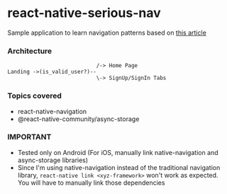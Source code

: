 # react-native-serious-nav
Sample application to learn navigation patterns based on [this article](https://medium.com/react-native-training/react-native-navigation-v2-by-wix-getting-started-7d647e944132)

### Architecture
```
                            /-> Home Page 
Landing ->(is_valid_user?)-- 
                            \-> SignUp/SignIn Tabs
```
### Topics covered
- react-native-navigation
- @react-native-community/async-storage

### IMPORTANT
- Tested only on Android (For iOS, manually link native-navigation and async-storage libraries)
- Since I'm using native-navigation instead of the traditional navigation library, `react-native link <xyz-framework>` won't work as expected. You will have to manually link those dependencies 